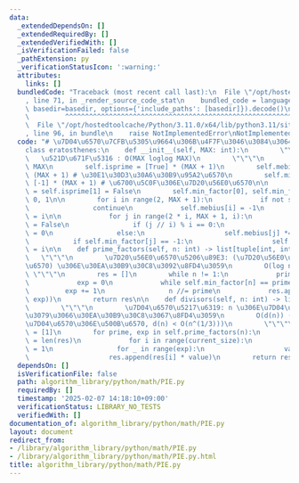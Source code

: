 ```yaml
---
data:
  _extendedDependsOn: []
  _extendedRequiredBy: []
  _extendedVerifiedWith: []
  _isVerificationFailed: false
  _pathExtension: py
  _verificationStatusIcon: ':warning:'
  attributes:
    links: []
  bundledCode: "Traceback (most recent call last):\n  File \"/opt/hostedtoolcache/Python/3.11.0/x64/lib/python3.11/site-packages/onlinejudge_verify/documentation/build.py\"\
    , line 71, in _render_source_code_stat\n    bundled_code = language.bundle(stat.path,\
    \ basedir=basedir, options={'include_paths': [basedir]}).decode()\n          \
    \         ^^^^^^^^^^^^^^^^^^^^^^^^^^^^^^^^^^^^^^^^^^^^^^^^^^^^^^^^^^^^^^^^^^^^^^^^^^^^^^^^^\n\
    \  File \"/opt/hostedtoolcache/Python/3.11.0/x64/lib/python3.11/site-packages/onlinejudge_verify/languages/python.py\"\
    , line 96, in bundle\n    raise NotImplementedError\nNotImplementedError\n"
  code: "# \u7D04\u6570\u7CFB\u5305\u9664\u306B\u4F7F\u3046\u3084\u3064\u7CFB\n\n\
    class eratosthenes:\n    def __init__(self, MAX: int):\n        \"\"\"\n     \
    \   \u521D\u671F\u5316 : O(MAX loglog MAX)\n        \"\"\"\n        self.MAX =\
    \ MAX\n        self.isprime = [True] * (MAX + 1)\n        self.mebius = [1] *\
    \ (MAX + 1) # \u30E1\u30D3\u30A6\u30B9\u95A2\u6570\n        self.min_factor =\
    \ [-1] * (MAX + 1) # \u6700\u5C0F\u306E\u7D20\u56E0\u6570\n\n        self.isprime[0]\
    \ = self.isprime[1] = False\n        self.min_factor[0], self.min_factor[1] =\
    \ 0, 1\n\n        for i in range(2, MAX + 1):\n            if not self.isprime[i]:\n\
    \                continue\n            self.mebius[i] = -1\n            self.min_factor[i]\
    \ = i\n\n            for j in range(2 * i, MAX + 1, i):\n                self.isprime[j]\
    \ = False\n                if (j // i) % i == 0:\n                    self.mebius[j]\
    \ = 0\n                else:\n                    self.mebius[j] *= -1\n     \
    \           if self.min_factor[j] == -1:\n                    self.min_factor[j]\
    \ = i\n\n    def prime_factors(self, n: int) -> list[tuple[int, int]]:\n     \
    \   \"\"\"\n        \u7D20\u56E0\u6570\u5206\u89E3: (\u7D20\u56E0\u6570, \u6307\
    \u6570) \u306E\u30EA\u30B9\u30C8\u3092\u8FD4\u3059\n        O(log n)\n       \
    \ \"\"\"\n        res = []\n        while n != 1:\n            prime = self.min_factor[n]\n\
    \            exp = 0\n            while self.min_factor[n] == prime:\n       \
    \         exp += 1\n                n //= prime\n            res.append((prime,\
    \ exp))\n        return res\n\n    def divisors(self, n: int) -> list[int]:\n\
    \        \"\"\"\n        \u7D04\u6570\u5217\u6319: n \u306E\u7D04\u6570\u3092\u3059\
    \u3079\u3066\u30EA\u30B9\u30C8\u3067\u8FD4\u3059\n        O(d(n)) (d(n): n \u306E\
    \u7D04\u6570\u306E\u500B\u6570, d(n) < O(n^(1/3)))\n        \"\"\"\n        res\
    \ = [1]\n        for prime, exp in self.prime_factors(n):\n            current_size\
    \ = len(res)\n            for i in range(current_size):\n                value\
    \ = 1\n                for _ in range(exp):\n                    value *= prime\n\
    \                    res.append(res[i] * value)\n        return res"
  dependsOn: []
  isVerificationFile: false
  path: algorithm_library/python/math/PIE.py
  requiredBy: []
  timestamp: '2025-02-07 14:18:10+09:00'
  verificationStatus: LIBRARY_NO_TESTS
  verifiedWith: []
documentation_of: algorithm_library/python/math/PIE.py
layout: document
redirect_from:
- /library/algorithm_library/python/math/PIE.py
- /library/algorithm_library/python/math/PIE.py.html
title: algorithm_library/python/math/PIE.py
---
```

